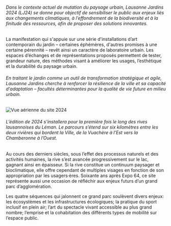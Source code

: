 <!-- vient avant la vidéo -->

###### Dans le contexte actuel de mutation du paysage urbain, Lausanne Jardins 2024 (LJ24) se donne pour objectif de sensibiliser le public aux enjeux liés aux changements climatiques, à l’effondrement de la biodiversité et à la finitude des ressources, afin de proposer des solutions innovantes. 

La manifestation qui s'appuie sur une série d'installations d’art contemporain du jardin – certaines éphémères, d'autres promises à une certaine pérennité – revêt ainsi un caractère de laboratoire urbain. Les espaces d’échanges et de représentations proposés permettent de tester, grandeur nature, des méthodes visant à améliorer les usages, l’esthétique et la durabilité du paysage urbain. 

###### En traitant le jardin comme un outil de transformation stratégique et agile, Lausanne Jardins cherche à renforcer la résilience de la ville et sa capacité d'adaptation – facultés déterminantes pour la qualité de vie future en milieu urbain.


<img id="plan" src="../images/01_basemap_ville.jpg" alt="Vue aérienne du site 2024">
<!-- ![Vue aérienne du site 2024](../images/01_basemap_ville.jpg) -->

###### L’édition de 2024 s’installera pour la première fois le long des rives lausannoises du Léman. Le parcours s’étend sur six kilomètres entre les deux rivières qui bordent la Ville, de la Vuachère à l’Est vers la Chamberonne à l’Ouest. 

Au cours des derniers siècles, sous l’effet des processus naturels et des activités humaines, la rive s’est avancée progressivement sur le lac, gagnant ainsi en épaisseur. Si la rive constitue un continuum paysager et bioclimatique, elle offre cependant de multiples visages en fonction de son appropriation par les usagers·ères. Soixante ans après Expo 64, ce site représente aussi une occasion de réfléchir aux enjeux futurs d’un grand parc d’agglomération.

Les quatre séquences qui jalonnent ce grand parc soulèvent divers enjeux: les écosystèmes et les infrastructures écologiques; la pratique du sport inclusif en plein air; l’art du spectacle vivant accessible au plus grand nombre; l’emprise et la cohabitation des différents types de mobilité sur l’espace public. 